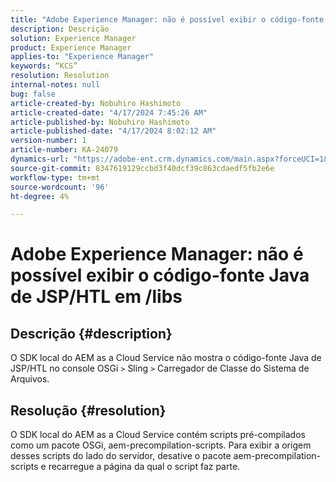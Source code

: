 ```yaml
---
title: "Adobe Experience Manager: não é possível exibir o código-fonte Java de JSP/HTL em /libs"
description: Descrição
solution: Experience Manager
product: Experience Manager
applies-to: "Experience Manager"
keywords: “KCS”
resolution: Resolution
internal-notes: null
bug: false
article-created-by: Nobuhiro Hashimoto
article-created-date: "4/17/2024 7:45:26 AM"
article-published-by: Nobuhiro Hashimoto
article-published-date: "4/17/2024 8:02:12 AM"
version-number: 1
article-number: KA-24079
dynamics-url: "https://adobe-ent.crm.dynamics.com/main.aspx?forceUCI=1&pagetype=entityrecord&etn=knowledgearticle&id=6629476e-8efc-ee11-a1fe-6045bd045872"
source-git-commit: 8347619129ccbd3f40dcf39c863cdaedf5fb2e6e
workflow-type: tm+mt
source-wordcount: '96'
ht-degree: 4%

---
```


# Adobe Experience Manager: não é possível exibir o código-fonte Java de JSP/HTL em /libs

## Descrição {#description}

O SDK local do AEM as a Cloud Service não mostra o código-fonte Java de JSP/HTL no console OSGi `>`  Sling `>`  Carregador de Classe do Sistema de Arquivos.

## Resolução {#resolution}


O SDK local do AEM as a Cloud Service contém scripts pré-compilados como um pacote OSGi, aem-precompilation-scripts. Para exibir a origem desses scripts do lado do servidor, desative o pacote aem-precompilation-scripts e recarregue a página da qual o script faz parte.
